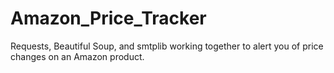 # Amazon_Price_Tracker
Requests, Beautiful Soup, and smtplib working together to alert you of price changes on an Amazon product. 
